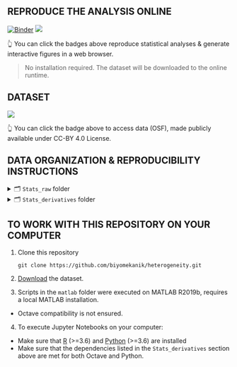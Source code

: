 ## REPRODUCE THE ANALYSIS ONLINE 

[![Binder](https://mybinder.org/badge_logo.svg)](https://mybinder.org/v2/gh/biyomekanik/heterogeneity/HEAD?labpath=notebooks) [![](https://img.shields.io/badge/Voila-Dashboard-red?style=flat&logo=jupyter)](https://mybinder.org/v2/gh/biyomekanik/heterogeneity/main?urlpath=%2Fvoila%2Frender%2Fnotebooks%2Fstep1_interactive_dashboard.ipynb)

👆 You can click the badges above reproduce statistical analyses & generate interactive figures in a web browser. 
> No installation required. The dataset will be downloaded to the online runtime. 

## DATASET

[![](https://img.shields.io/badge/DATA%20DOI-10.17605%2FOSF.IO%2F2G9PH-blue)](https://doi.org/10.17605/OSF.IO/2G9PH) 

👆 You can click the badge above to access data (OSF), made publicly available under CC-BY 4.0 License. 

## DATA ORGANIZATION & REPRODUCIBILITY INSTRUCTIONS

<details>
<summary>🗂 <code>Stats_raw</code> folder </summary>
<hr>
  
* `FiberStrain_vtk` subfolder 
  * Reconstructed gastrocnemius medialis (GM) fascicles in physical coordinates, saved in `vtkPolyData` format (`*.vtk`) for 16 parameter combinations of all 5 subjects (A-E). Fiber direction strain values are written as scalars to fiber nodes (x,y,z).
  * Lowest level derived data provided. 
* `FiberStrain_mat` subfolder 
  * The `MatFibers.mat` file contains 80 struct arrays loaded into MATLAB by reading `*.vtk` files. The length of a struct array corresponds to number of fascicles tracked. Each fascicle is comprised of multiple nodes and for each node location (`.points` field), a fiber direction strain scalar (`.scalars`) is saved.
  * You can test `vtk` `mat` correspondance in MATLAB by:
    ```octave
        fibers = read_vtkFiberBundle('subA_flx_pas_ext_pas_4_4_fibers.vtk');
        load('MatFibers.mat');
        isequal(fibers, subA_sigma4-alpha_4);
    ```

 </details>

<details>
<summary>🗂 <code>Stats_derivatives</code> folder </summary>
<hr>
  
* `FiberStrain_parts` subfolder 
  * Stores 80 mat files, each containing 10 struct arrays for 10 muscle parts: `d1`, `d2`, `d3`, `d4`, `m1`, `m2`, `p4`, `p3`, `p2`, `p1`. Each muscle part contains different number of structs depending on how many fascicles does the respective plane intersect. The same nodal representation (`points (x,y,z)` and `scalar (strain)`) is followed.
  * ♻️ To re-generate muscle parts in MATLAB:
    * 1. Run the very top [section](https://www.mathworks.com/help/matlab/matlab_prog/create-and-run-sections.html;jsessionid=9eda978209027f28b3ec6573fe06) (`main.m`) **after** setting the directory where you downloaded the `Stats_raw` folder:
      ```octave
        %% ======================
        %  SET DATA (ROOT) DIRECTORY SECTION
        %  ======================
        rootDir = "/path/to/Stats_raw_folder";
      ```
      > Sections in matlab are executed by 
    * 2. Run `SECTION - 1` of the `main.m` script in MATLAB:
    ```octave
      %% ===========
      %  SECTION - 1 | Split tracked fascicles
      %  ===========
    ```
  * Heatmaps are located in this directory:
    * `sub-x_CentralTendency_median.png` Median fiber direction strain at each muscle part (Figures in the article). 
    * `sub-x_CentralTendency.png` Mean fiber direction strain at each muscle part (supplementary). 
    * `sub-x_Dispersion_mad.png` Median absolute deviation at each muscle part (supplementary). 
    * `sub-x_Dispersion.png` Standard deviation at each muscle part (supplementary).
  * ♻️ To re-generate heatmaps:
      * Run `SECTION - 2` of the `main.m` script in MATLAB with the following configuration:
      ```octave
        %% ===========
        %  SECTION - 2
        %  ===========
        ENABLE_STANDARDIZATION = false;
        WRITE_HEATMAPS = true;
      ```
* `FiberStrain_mzscore` subfolder 
  * Stores 80 mat files, each containing 10 struct arrays for 10 muscle parts: `d1`, `d2`, `d3`, `d4`, `m1`, `m2`, `p4`, `p3`, `p2`, `p1`. Each muscle part contains different number of structs depending on how many fascicles does the respective plane intersect. The scalars represent **modified z-score (mzscore)** of fiber direction strain distributions.
    * ♻️ To re-generate `_modzscore` fascicles and respective heatmaps:
      * Run `SECTION - 2` of the `main.m` script in MATLAB with the following configuration:
      ```octave
        %% ===========
        %  SECTION - 2
        %  ===========
        ENABLE_STANDARDIZATION = true;
        WRITE_HEATMAPS = true;
      ```
* `FiberStrain_mzscore_reduced` subfolder 
  * Modified z-score fascicles in 10 muscle parts after interval down-sampling (1400 nodes per part).
      * ♻️ To re-generate interval subsampled`_modzscore` fascicles:
        * Run `SECTION - 3` of the `main.m` script in MATLAB with the following configuration:
        ```octave
          %% ====================
          %  SECTION - 3
          %  UNIFORM DOWNSAMPLING
          %  ====================
          % MATLAB's default random number generator configs are used (rng(default)). 
          % Randomization is only applied when further reduction is needed. 
        ```
* `Static_from_3DSlicer` subfolder 
  * Screenshots (Figure-1) of fiber direction strain distributions for equal sigma and alpha binary pairs.
* `HSF_Inputs` subfolder 
  * Permutations of `{4,4}`,`{6,6}`,`{8,8}`,`{10,10}` configurations are parsed for hierarchical shift function analysis, to be performed in `R`.
    * `subX_reduced_aa_bb.file` R compatible (feather) data structure for HSF inputs comparing `{a,a}` vs `{b,b}` configurations of modified-z-score-reduced points clouds across muscle parts in a hierarchical statistical design (of dependent measurements, i.e. parameter alterations create dependent measurements). 
    * ♻️ To regenerate these files:
      * You can execute [`step2_parse_HSF_feather.ipynb`](https://mybinder.org/v2/gh/biyomekanik/heterogeneity/HEAD?labpath=notebooks%2Fstep2_parse_HSF_feather.ipynb) online by following the instructions in the notebook. 
      * To execute locally, please ensure that following Python (>=3.6) dependencies are met: 
      ```python
        from scipy.io import loadmat
        import numpy as np
        import feather
        import pandas as pd
      ```
* `HSF_Inputs/HSF_Objects` sub-subfolder 
  * `subX_HSF_aa_bb.file` R data structure storing an R object generated by the hierarchical shift function analysis for the `{a,a}` vs `{b,b}` comparison across 10 muscle parts.
     * ♻️ To regenerate these files:
      * You can execute [`step3_runHSF_and_visualize.ipynb`](https://mybinder.org/v2/gh/biyomekanik/heterogeneity/HEAD?labpath=notebooks%2Fstep3_runHSF_and_visualize.ipynb) online by following the instructions in the notebook. 
      * To execute locally, please ensure that following R (>=3.6) dependencies are met: 
      ```R
        install.packages(c('repr', 'IRdisplay', 'pbdZMQ', 'devtools'))  
        install.packages("ggplot2")
        install.packages("tibble")
        install.packages("gridextra")
        install.packages("R.matlab")
        install.packages("plotly")
        install.packages("plyr")
        install.packages("cowplot")
        install.packages("feather")
        install.packages("ggridges")
        install.packages("htmlwidgets")
        install.packages(c('repr', 'IRdisplay', 'pbdZMQ', 'devtools'))
        devtools::install_github('IRkernel/IRkernel')
        devtools::install_github('GRousselet/rogme')
      ```
  
 </details>
 
 ## TO WORK WITH THIS REPOSITORY ON YOUR COMPUTER
1. Clone this repository 
   ```
   git clone https://github.com/biyomekanik/heterogeneity.git
   ```
2. [Download](https://osf.io/2g9ph/) the dataset.  

3. Scripts in the `matlab` folder were executed on MATLAB R2019b, requires a local MATLAB installation. 
  * Octave compatibility is not ensured. 

4. To execute Jupyter Notebooks on your computer:
  * Make sure that [R](https://www.r-project.org/) (>=3.6) and [Python](https://www.anaconda.com/) (>=3.6) are installed 
  * Make sure that the dependencies listed in the `Stats_derivatives` section above are met for both Octave and Python. 
